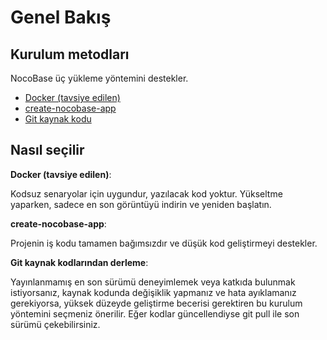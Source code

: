 # Genel Bakış

## Kurulum metodları

NocoBase üç yükleme yöntemini destekler.

- [Docker (tavsiye edilen)](./docker-compose.md)
- [create-nocobase-app](./create-nocobase-app.md)
- [Git kaynak kodu](./git-clone.md)

## Nasıl seçilir

**Docker (tavsiye edilen)**:

Kodsuz senaryolar için uygundur, yazılacak kod yoktur. Yükseltme yaparken, sadece en son görüntüyü indirin ve yeniden başlatın.

**create-nocobase-app**:

Projenin iş kodu tamamen bağımsızdır ve düşük kod geliştirmeyi destekler.

**Git kaynak kodlarından derleme**:

Yayınlanmamış en son sürümü deneyimlemek veya katkıda bulunmak istiyorsanız, kaynak kodunda değişiklik yapmanız ve hata ayıklamanız gerekiyorsa, yüksek düzeyde geliştirme becerisi gerektiren bu kurulum yöntemini seçmeniz önerilir. Eğer kodlar güncellendiyse git pull ile son sürümü çekebilirsiniz.
